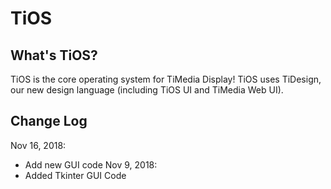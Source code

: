 # TiOS

## What's TiOS?

TiOS is the core operating system for TiMedia Display! TiOS uses TiDesign, our new design language (including TiOS UI and TiMedia Web UI).

## Change Log

Nov 16, 2018:
  - Add new GUI code
Nov 9, 2018:
  - Added Tkinter GUI Code
